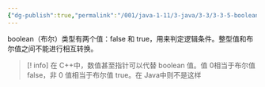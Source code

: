 ```yaml
---
{"dg-publish":true,"permalink":"/001/java-1-11/3-java/3-3/3-3-5-boolean/","dgPassFrontmatter":true,"created":"2024-04-11T17:12:40.328+08:00","updated":"2024-06-01T10:42:39.055+08:00"}
---
```


boolean（布尔）类型有两个值：false 和 true，用来判定逻辑条件。整型值和布尔值之间不能进行相互转换。

>[!  info] 在 C++中，数值甚至指针可以代替 boolean 值。值 0相当于布尔值 false，非 0 值相当于布尔值 true。在 Java中则不是这样
